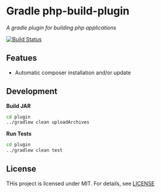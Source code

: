 # Gradle php-build-plugin

*A gradle plugin for building php applications*

[![Build Status](https://travis-ci.org/swiss-php-friends/gradle-php-build-plugin.svg?branch=master)](https://travis-ci.org/swiss-php-friends/gradle-php-build-plugin)

## Featues

- Automatic composer installation and/or update

## Development

**Build JAR**
```bash
cd plugin
../gradlew clean uploadArchives
```

**Run Tests**
```bash
cd plugin
../gradlew clean test
```

## License
THis project is licensed under MIT. For details, see [LICENSE](LICENSE)